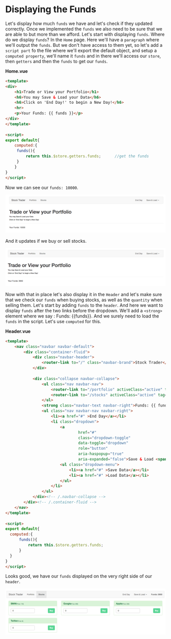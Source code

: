 # Displaying the Funds

Let's display how much `funds` we have and let's check if they updated correctly. Once we implemented the `funds` we also need to be sure that we are able to but more than we afford. Let's start with displaying `funds`. Where do we display `funds`? In the `Home` page. Here we'll have a `paragraph` where we'll output the `funds`. But we don't have access to them yet, so let's add a `script part` fo the file where we'll export the default object, and setup a `computed property`, we'll name it `funds` and in there we'll access our `store`, then `getters` and then the `funds` to get our `funds`. 

**Home.vue**
```html
<template>
<div>
    <h1>Trade or View your Portfolio</h1>
    <h6>You may Save & Load your Data</h6>
    <h6>Click on 'End Day!' to begin a New Day!</h6>
    <hr>
    <p>Your Funds: {{ funds }}</p>
</div>
</template>

<script>
export default{
    computed:{
     funds(){
         return this.$store.getters.funds;      //get the funds 
     }
    }
}
</script>
```

Now we can see our `funds: 10000`. 

![display-funds-trader](../display-funds-trader.png)

And it updates if we buy or sell stocks. 

![display-funds-trader2](../display-funds-trader2.png)

Now with that in place let's also display it in the `Header` and let's make sure that we check our `funds` when buying stocks, as well as the `quantity` when selling them. Let's start by adding `funds` to the `header`. And here we want to display `funds` after the two links before the dropdown. We'll add a `<strong>` element where we say : Funds: {{funds}}. And we surely need to load the `funds` in the script. Let's use `computed` for this. 

**Header.vue**
```html
<template>
    <nav class="navbar navbar-default">
        <div class="container-fluid">
            <div class="navbar-header">
                <router-link to="/" class="navbar-brand">Stock Trader</router-link>
            </div>

            <div class="collapse navbar-collapse">
                <ul class="nav navbar-nav">
                    <router-link to="/portfolio" activeClass="active" tag="li"><a>Portfolio</a></router-link>
                    <router-link to="/stocks" activeClass="active" tag="li"><a>Stocks</a></router-link>
                </ul>
                <strong class="navbar-text navbar-right">Funds: {{ funds }}</strong> <!--display funds here-->
                <ul class="nav navbar-nav navbar-right">
                    <li><a href="#" >End Day</a></li>
                    <li class="dropdown">
                        <a
                                href="#"
                                class="dropdown-toggle"
                                data-toggle="dropdown"
                                role="button"
                                aria-haspopup="true"
                                aria-expanded="false">Save & Load <span class="caret"></span></a>
                        <ul class="dropdown-menu">
                            <li><a href="#" >Save Data</a></li>
                            <li><a href="#" >Load Data</a></li>
                        </ul>
                    </li>
                </ul>
            </div><!-- /.navbar-collapse -->
        </div><!-- /.container-fluid -->
    </nav>
</template>

<script>
export default{
  computed:{
      funds(){
          return this.$store.getters.funds; 
      }
  }
}
</script>
```

Looks good, we have our `funds` displayed on the very right side of our `header`.

![funds-displayed-header](../funds-displayed-header.png)

